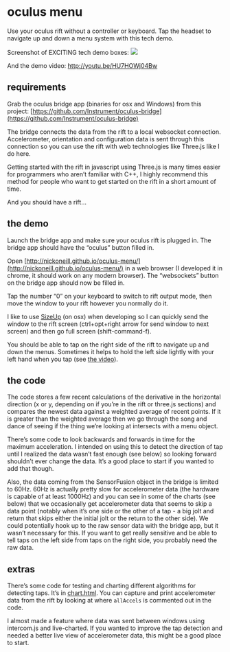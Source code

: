 # oculus menu

Use your oculus rift without a controller or keyboard. Tap the headset to navigate up and down a menu system with this tech demo.

Screenshot of EXCITING tech demo boxes:
![](https://raw.github.com/nickoneill/oculus-menu/master/img/screenshot.png)

And the demo video:
http://youtu.be/HU7HOWj04Bw

## requirements

Grab the oculus bridge app (binaries for osx and Windows) from this project: [https://github.com/Instrument/oculus-bridge](https://github.com/Instrument/oculus-bridge)

The bridge connects the data from the rift to a local websocket connection. Accelerometer, orientation and configuration data is sent through this connection so you can use the rift with web technologies like Three.js like I do here.

Getting started with the rift in javascript using Three.js is many times easier for programmers who aren’t familiar with C++, I highly recommend this method for people who want to get started on the rift in a short amount of time.

And you should have a rift…

## the demo

Launch the bridge app and make sure your oculus rift is plugged in. The bridge app should have the “oculus” button filled in.

Open [http://nickoneill.github.io/oculus-menu/](http://nickoneill.github.io/oculus-menu/) in a web browser (I developed it in chrome, it should work on any modern browser). The “websockets” button on the bridge app should now be filled in.

Tap the number “0” on your keyboard to switch to rift output mode, then move the window to your rift however you normally do it.

I like to use [SizeUp](https://www.irradiatedsoftware.com/sizeup/) (on osx) when developing so I can quickly send the window to the rift screen (ctrl+opt+right arrow for send window to next screen) and then go full screen (shift-command-f).

You should be able to tap on the right side of the rift  to navigate up and down the menus. Sometimes it helps to hold the left side lightly with your left hand when you tap (see [the video](https://www.youtube.com/watch?v=HU7HOWj04Bw)).

## the code

The code stores a few recent calculations of the derivative in the horizontal direction (x or y, depending on if you’re in the rift or three.js sections) and compares the newest data against a weighted average of recent points. If it is greater than the weighted average then we go through the song and dance of seeing if the thing we’re looking at intersects with a menu object.

There’s some code to look backwards and forwards in time for the maximum acceleration. I intended on using this to detect the direction of tap until I realized the data wasn’t fast enough (see below) so looking forward shouldn’t ever change the data. It’s a good place to start if you wanted to add that though.

Also, the data coming from the SensorFusion object in the bridge is limited to 60Hz. 60Hz is actually pretty slow for accelerometer data (the hardware is capable of at least 1000Hz) and you can see in some of the charts (see below) that we occasionally get accelerometer data that seems to skip a data point (notably when it’s one side or the other of a tap - a big jolt and return that skips either the initial jolt or the return to the other side). We could potentially hook up to the raw sensor data with the bridge app, but it wasn’t necessary for this. If you want to get really sensitive and be able to tell taps on the left side from taps on the right side, you probably need the raw data.

## extras

There’s some code for testing and charting different algorithms for detecting taps. It’s in [chart.html](http://nickoneill.github.io/oculus-menu/chart.html). You can capture and print accelerometer data from the rift by looking at where `allAccels` is commented out in the code.

I almost made a feature where data was sent between windows using intercom.js and live-charted. If you wanted to improve the tap detection and needed a better live view of accelerometer data, this might be a good place to start.
